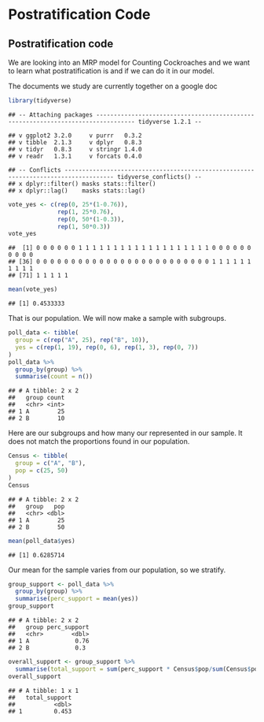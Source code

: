 Postratification Code
================

## Postratification code

We are looking into an MRP model for Counting Cockroaches and we want to
learn what postratification is and if we can do it in our model.

The documents we study are currently together on a google doc

``` r
library(tidyverse)
```

    ## -- Attaching packages --------------------------------------------------------------------------------- tidyverse 1.2.1 --

    ## v ggplot2 3.2.0     v purrr   0.3.2
    ## v tibble  2.1.3     v dplyr   0.8.3
    ## v tidyr   0.8.3     v stringr 1.4.0
    ## v readr   1.3.1     v forcats 0.4.0

    ## -- Conflicts ------------------------------------------------------------------------------------ tidyverse_conflicts() --
    ## x dplyr::filter() masks stats::filter()
    ## x dplyr::lag()    masks stats::lag()

``` r
vote_yes <- c(rep(0, 25*(1-0.76)), 
              rep(1, 25*0.76),
              rep(0, 50*(1-0.3)),
              rep(1, 50*0.3))
vote_yes
```

    ##  [1] 0 0 0 0 0 0 1 1 1 1 1 1 1 1 1 1 1 1 1 1 1 1 1 1 1 0 0 0 0 0 0 0 0 0 0
    ## [36] 0 0 0 0 0 0 0 0 0 0 0 0 0 0 0 0 0 0 0 0 0 0 0 0 0 1 1 1 1 1 1 1 1 1 1
    ## [71] 1 1 1 1 1

``` r
mean(vote_yes)
```

    ## [1] 0.4533333

That is our population. We will now make a sample with subgroups.

``` r
poll_data <- tibble(
  group = c(rep("A", 25), rep("B", 10)),
  yes = c(rep(1, 19), rep(0, 6), rep(1, 3), rep(0, 7))
)
poll_data %>%
  group_by(group) %>%
  summarise(count = n())
```

    ## # A tibble: 2 x 2
    ##   group count
    ##   <chr> <int>
    ## 1 A        25
    ## 2 B        10

Here are our subgroups and how many our represented in our sample. It
does not match the proportions found in our population.

``` r
Census <- tibble(
  group = c("A", "B"),
  pop = c(25, 50)
)
Census
```

    ## # A tibble: 2 x 2
    ##   group   pop
    ##   <chr> <dbl>
    ## 1 A        25
    ## 2 B        50

``` r
mean(poll_data$yes)
```

    ## [1] 0.6285714

Our mean for the sample varies from our population, so we stratify.

``` r
group_support <- poll_data %>%
  group_by(group) %>%
  summarise(perc_support = mean(yes))
group_support
```

    ## # A tibble: 2 x 2
    ##   group perc_support
    ##   <chr>        <dbl>
    ## 1 A             0.76
    ## 2 B             0.3

``` r
overall_support <- group_support %>%
  summarise(total_support = sum(perc_support * Census$pop/sum(Census$pop)))
overall_support
```

    ## # A tibble: 1 x 1
    ##   total_support
    ##           <dbl>
    ## 1         0.453
